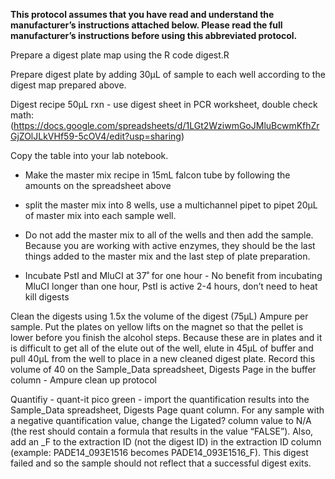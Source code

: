 **This protocol assumes that you have read and understand the manufacturer’s instructions attached below.  Please read the full manufacturer’s instructions before using this abbreviated protocol.**

Prepare a digest plate map using the R code digest.R

Prepare digest plate by adding 30µL of sample to each well according to the digest map prepared above.

Digest recipe 50µL rxn - use digest sheet in PCR worksheet, double check math:
(https://docs.google.com/spreadsheets/d/1LGt2WziwmGoJMluBcwmKfhZrGjZOlJLkVHf59-5cOV4/edit?usp=sharing)

Copy the table into your lab notebook.

- Make the master mix recipe in 15mL falcon tube by following the amounts on the spreadsheet above
- split the master mix into 8 wells, use a multichannel pipet to pipet 20µL of master mix into each sample well.

- Do not add the master mix to all of the wells and then add the sample.  Because you are working with active enzymes, they should be the last things added to the master mix and the last step of plate preparation.
- Incubate PstI and MluCI at 37˚ for one hour - No benefit from incubating MluCI longer than one hour, PstI is active 2-4 hours, don’t need to heat kill digests

Clean the digests using 1.5x the volume of the digest (75µL) Ampure per sample. Put the plates on yellow lifts on the magnet so that the pellet is lower before you finish the alcohol steps.   Because these are in plates and it is difficult to get all of the elute out of the well, elute in 45µL of buffer and pull 40µL from the well to place in a new cleaned digest plate.  Record this volume of 40 on the Sample_Data spreadsheet, Digests Page in the buffer column - Ampure clean up protocol

Quantifiy - quant-it pico green - import the quantification results into the Sample_Data spreadsheet, Digests Page quant column.  For any sample with a negative quantification value, change the Ligated? column value to N/A (the rest should contain a formula that results in the value “FALSE”).  Also, add an _F to the extraction ID (not the digest ID) in the extraction ID column (example: PADE14_093E1516 becomes PADE14_093E1516_F).  This digest failed and so the sample should not reflect that a successful digest exits.
